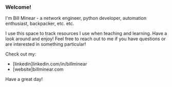 ### Welcome!

I'm Bill Minear - a network engineer, python developer, automation enthusiast, backpacker, etc. etc.

I use this space to track resources I use when teaching and learning. Have a look around and enjoy! Feel free to reach out to me if you have questions or are interested in something particular!

Check out my:
- [linkedin]linkedin.com/in/billminear
- [website]billminear.com

Have a great day!

